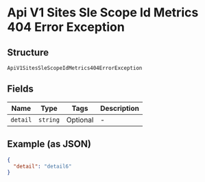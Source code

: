 
# Api V1 Sites Sle Scope Id Metrics 404 Error Exception

## Structure

`ApiV1SitesSleScopeIdMetrics404ErrorException`

## Fields

| Name | Type | Tags | Description |
|  --- | --- | --- | --- |
| `detail` | `string` | Optional | - |

## Example (as JSON)

```json
{
  "detail": "detail6"
}
```

